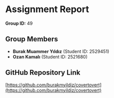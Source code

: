 # Assignment Report

**Group ID:** 49

## Group Members

- **Burak Muammer Yıldız** (Student ID: 2529451)
- **Ozan Kamalı** (Student ID: 2521680)

## GitHub Repository Link

[https://github.com/burakmyildiz/covertovert](https://github.com/burakmyildiz/covertovert)


